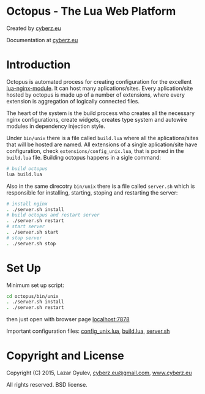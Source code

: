 Octopus - The Lua Web Platform
==============================

Created by [cyberz.eu](http://cyberz.eu)

Documentation at [cyberz.eu](http://cyberz.eu/documentation)

Introduction
============

Octopus is automated process for creating configuration for the excellent [lua-nginx-module](https://github.com/openresty/lua-nginx-module). It can host many aplications/sites. Every aplication/site hosted by octopus is made up of a number of extensions, where every extension is aggregation of logically connected files.

The heart of the system is the build process who creates all the necessary nginx configurations, create widgets, creates type system and autowire modules in dependency injection style.

Under `bin/unix` there is a file called `build.lua` where all the aplications/sites that will be hosted are named. All extensions of a single aplication/site have configuration, check `extensions/config_unix.lua`, that is poined in the `build.lua` file. Building octopus happens in a sigle command:

```bash
# build octopus
lua build.lua
```

Also in the same direcotry `bin/unix` there is a file called `server.sh` which is responsible for installing, starting, stoping and restarting the server:

```bash
# install nginx
. ./server.sh install
# build octopus and restart server
. ./server.sh restart
# start server
. ./server.sh start
# stop server
. ./server.sh stop
```

Set Up
============

Minimum set up script:

```bash
cd octopus/bin/unix
. ./server.sh install
. ./server.sh restart
```
then just open with browser page [localhost:7878](http://localhost:7878)

Important configuration files: [config_unix.lua](extensions/config_unix.lua), [build.lua](bin/unix/build.lua), [server.sh](bin/unix/server.sh)

Copyright and License
=====================

Copyright (C) 2015, Lazar Gyulev, cyberz.eu@gmail.com, www.cyberz.eu

All rights reserved. BSD license.